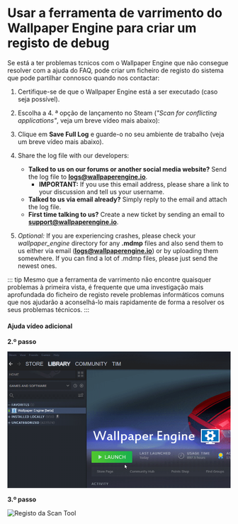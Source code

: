# Usar a ferramenta de varrimento do Wallpaper Engine para criar um registo de debug

Se está a ter problemas tcnicos com o Wallpaper Engine que não consegue resolver com a ajuda do FAQ, pode criar um ficheiro de registo do sistema que pode partilhar connosco quando nos contactar:

1. Certifique-se de que o Wallpaper Engine está a ser executado (caso seja possível).
2. Escolha a 4. ª opção de lançamento no Steam (*"Scan for conflicting applications"*, veja um breve vídeo mais abaixo):
3. Clique em **Save Full Log** e guarde-o no seu ambiente de trabalho (veja um breve vídeo mais abaixo).
4. Share the log file with our developers:
    * **Talked to us on our forums or another social media website?** Send the log file to **logs@wallpaperengine.io**.
        * **IMPORTANT:** If you use this email address, please share a link to your discussion and tell us your username.
    * **Talked to us via email already?** Simply reply to the email and attach the log file.
    * **First time talking to us?** Create a new ticket by sending an email to **support@wallpaperengine.io**.

5. *Optional:* If you are experiencing crashes, please check your *wallpaper_engine* directory for any **.mdmp** files and also send them to us either via email (**logs@wallpaperengine.io**) or by uploading them somewhere. If you can find a lot of .mdmp files, please just send the newest ones.

::: tip
Mesmo que a ferramenta de varrimento não encontre quaisquer problemas à primeira vista, é frequente que uma investigação mais aprofundada do ficheiro de registo revele problemas informáticos comuns que nos ajudarão a aconselhá-lo mais rapidamente de forma a resolver os seus problemas técnicos.
:::

#### Ajuda vídeo adicional

**2.º passo**

![Scan Tool Launch Option](./scantoollaunch.gif)

**3.º passo**

![Registo da Scan Tool](./scantoolsave.gif)

